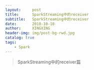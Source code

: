 ```yaml
---
layout:     post
title:      SparkStreaming中的receiver
subtitle:   SparkStreaming中的receiver
date:       2018-10-10
author:     XINGXING
header-img: img/post-bg-rwd.jpg
catalog: true
tags:
    - Spark
---
```


>
>SparkStreaming中的receiver篇
> 


